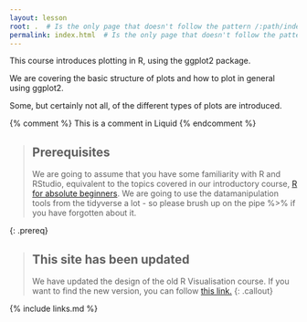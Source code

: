 ```yaml
---
layout: lesson
root: .  # Is the only page that doesn't follow the pattern /:path/index.html
permalink: index.html  # Is the only page that doesn't follow the pattern /:path/index.html
---
```

This course introduces plotting in R, using the ggplot2 package.

We are covering the basic structure of plots and how to plot in general using ggplot2.

Some, but certainly not all, of the different types of plots are introduced. 




<!-- this is an html comment -->

{% comment %} This is a comment in Liquid {% endcomment %}

> ## Prerequisites
>
> We are going to assume that you have some familiarity with R and
> RStudio, equivalent to the topics covered in our introductory course,
> [R for absolute beginners](https://kubdatalab.github.io/beginning-R/).
> We are going to use the datamanipulation tools from the tidyverse
> a lot - so please brush up on the pipe %>% if you have forgotten 
> about it.
> 
{: .prereq}

> ## This site has been updated
> 
> We have updated the design of the old R Visualisation course. If you want to
> find the new version, you can follow [this link.](https://kubdatalab.github.io/R-visualisation/)
{: .callout}


{% include links.md %}
